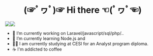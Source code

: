 
<center> <h1> (☞ﾟヮﾟ)☞ Hi there ☜(ﾟヮﾟ☜)</h1> </center>

<img src="https://github-readme-stats.vercel.app/api?username=ppoupardin&hide=issues,contribs&include_all_commits=true&count_private=true&show_icons=true&layout=compact&theme=cobalt" style='display: inline-block'/><img src="https://github-readme-stats.vercel.app/api/top-langs/?username=ppoupardin&count_private=true&show_icons=true&layout=compact&theme=cobalt" style='display: inline-block'/>

- 🔭 I’m currently working on Laravel/javascript/sql/php/..
- 🌱 I’m currently learning Node.js and
- 👨‍🎓 I am currently studying at CESI for an Analyst program diploma.
- ☕ I'm addicted to coffee
